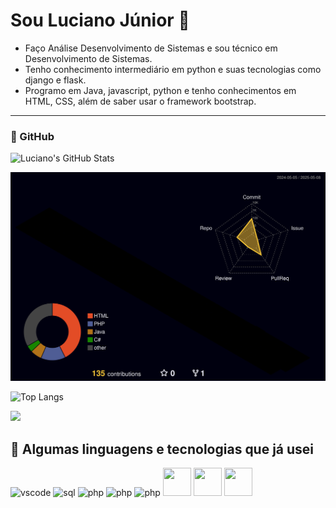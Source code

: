 # Sou Luciano Júnior 👋
- Faço Análise Desenvolvimento de Sistemas e sou técnico em Desenvolvimento de Sistemas.
- Tenho conhecimento intermediário em python e suas tecnologias como django e flask.
- Programo em Java, javascript, python e tenho conhecimentos em HTML, CSS, além de saber usar o framework bootstrap.



---
### 🚀 GitHub 

![Luciano's GitHub Stats](https://github-readme-stats.vercel.app/api?username=lucianomenezesjr&show_icons=true&theme=radical)

![3D Contributions](https://raw.githubusercontent.com/lucianomenezesjr/lucianomenezesjr/main/profile-3d-contrib/profile-night-rainbow.svg)

![Top Langs](https://github-readme-stats.vercel.app/api/top-langs/?username=lucianomenezesjr&layout=compact&theme=radical)

![](http://github-profile-summary-cards.vercel.app/api/cards/profile-details?username=lucianomenezesjr&theme=radical)


<h2> 🚀 Algumas linguagens e tecnologias que já usei</h2>
<p align="left">
<img src="https://cdn.jsdelivr.net/gh/devicons/devicon/icons/vscode/vscode-original.svg" alt="vscode" width="45" height="45"/>
<img src="https://cdn.jsdelivr.net/gh/devicons/devicon@latest/icons/azuresqldatabase/azuresqldatabase-original.svg" alt="sql" width="45" height="45"/>
<img src="https://cdn.jsdelivr.net/gh/devicons/devicon/icons/php/php-original.svg" alt="php" width="45" height="45"/>
<img src="https://cdn.jsdelivr.net/gh/devicons/devicon@latest/icons/bootstrap/bootstrap-original.svg" alt="php" width="45" height="45"/>
<img src="https://cdn.jsdelivr.net/gh/devicons/devicon@latest/icons/flask/flask-original.svg" alt="php" width="45" height="45"/>
<img src="https://cdn.jsdelivr.net/gh/devicons/devicon@latest/icons/git/git-original.svg" width="45" height="45"/>
<img src="https://cdn.jsdelivr.net/gh/devicons/devicon@latest/icons/java/java-original.svg" width="45" height="45" />
<img src="https://cdn.jsdelivr.net/gh/devicons/devicon@latest/icons/python/python-original.svg" width="45" height="45"/>


</p>
  



 
